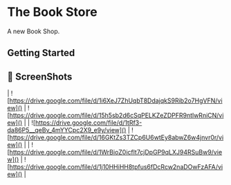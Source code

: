 # The Book Store

A new Book Shop.

## Getting Started

## 📸 ScreenShots

| ![https://drive.google.com/file/d/1i6XeJ7ZhUqbT8DdajqkS9Rib2o7HgVFN/view]() | ![https://drive.google.com/file/d/15h5sb2d6cSqPELKZeZDPFR9ntlwRniCN/view]() |
| ![https://drive.google.com/file/d/1tRf3-da86P5__qeBv_4mYYCpc2X9_e9y/view]() | ![https://drive.google.com/file/d/16GKtZs3TZCp6U6wtEy8abwZ6w4jnvr0r/view]() |
| ![https://drive.google.com/file/d/1WrBioZ0icflt7cjDpGP9qLXJ94RSuBw9/view]() | ![https://drive.google.com/file/d/1j10HHiHH8tpfus6fDcRcw2naDOwFzAFA/view]() |
